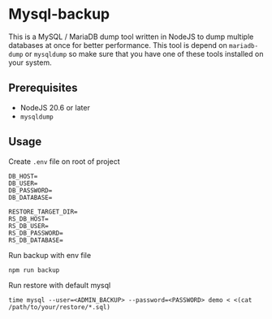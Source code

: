 # Mysql-backup

This is a MySQL / MariaDB dump tool written in NodeJS to dump multiple databases at once for better performance. This tool is depend on `mariadb-dump` or `mysqldump` so make sure that you have one of these tools installed on your system.

## Prerequisites

- NodeJS 20.6 or later
- `mysqldump`

## Usage

Create `.env` file on root of project

```env
DB_HOST=
DB_USER=
DB_PASSWORD=
DB_DATABASE=

RESTORE_TARGET_DIR=
RS_DB_HOST=
RS_DB_USER=
RS_DB_PASSWORD=
RS_DB_DATABASE=
```

Run backup with env file

```console
npm run backup
```

Run restore with default mysql

```console
time mysql --user=<ADMIN_BACKUP> --password=<PASSWORD> demo < <(cat /path/to/your/restore/*.sql)
```
